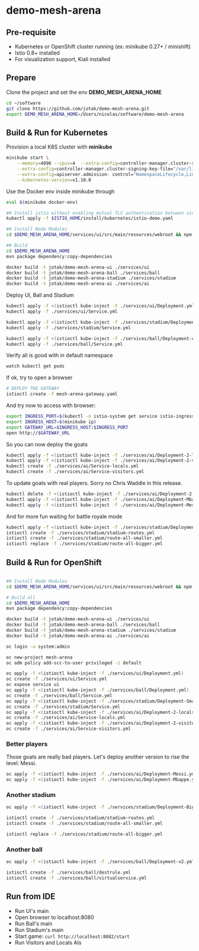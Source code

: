 # demo-mesh-arena

## Pre-requisite

- Kubernetes or OpenShift cluster running (ex: minikube 0.27+ / minishift)
- Istio 0.8+ installed 
- For visualization support, Kiali installed

## Prepare

Clone the project and set the env **DEMO_MESH_ARENA_HOME**
```bash
cd ~/software
git clone https://github.com/jotak/demo-mesh-arena.git
export DEMO_MESH_ARENA_HOME=/Users/nicolas/software/demo-mesh-arena
```

## Build & Run for Kubernetes

Provision a local K8S cluster with **minikube**

```bash
minikube start \
    --memory=4096 --cpus=4  --extra-config=controller-manager.cluster-signing-cert-file="/var/lib/localkube/certs/ca.crt" \
    --extra-config=controller-manager.cluster-signing-key-file="/var/lib/localkube/certs/ca.key" \
    --extra-config=apiserver.admission- control="NamespaceLifecycle,LimitRanger,ServiceAccount,PersistentVolumeLabel,DefaultStorageClass,DefaultTolerationSeconds,MutatingAdmissionWebhook,ValidatingAdmissionWebhook,ResourceQuota" \
    --kubernetes-version=v1.10.0
```

Use the Docker env inside minikube through
```bash
eval $(minikube docker-env)

## Install istio without enabling mutual TLS authentication between sidecars
kubectl apply -f $ISTIO_HOME/install/kubernetes/istio-demo.yaml

## Install Node Modules
cd $DEMO_MESH_ARENA_HOME/services/ui/src/main/resources/webroot && npm install

## Build 
cd $DEMO_MESH_ARENA_HOME
mvn package dependency:copy-dependencies

docker build -t jotak/demo-mesh-arena-ui ./services/ui
docker build -t jotak/demo-mesh-arena-ball ./services/ball
docker build -t jotak/demo-mesh-arena-stadium ./services/stadium
docker build -t jotak/demo-mesh-arena-ai ./services/ai
```

Deploy UI, Ball and Stadium

```bash
kubectl apply -f <(istioctl kube-inject -f ./services/ui/Deployment.yml)
kubectl apply -f ./services/ui/Service.yml

kubectl apply -f <(istioctl kube-inject -f ./services/stadium/Deployment-Smaller.yml)
kubectl apply -f ./services/stadium/Service.yml

kubectl apply -f <(istioctl kube-inject -f ./services/ball/Deployment-crap.yml)
kubectl apply -f ./services/ball/Service.yml
```

Verify all is good with in default namespace
```bash
watch kubectl get pods
```

If ok, try to open a browser
```bash
# DEPLOY THE GATEWAY
istioctl create -f mesh-arena-gateway.yaml
```

And try now to access with browser:
```bash
export INGRESS_PORT=$(kubectl -n istio-system get service istio-ingressgateway -o jsonpath='{.spec.ports[?(@.name=="http")].nodePort}')
export INGRESS_HOST=$(minikube ip)
export GATEWAY_URL=$INGRESS_HOST:$INGRESS_PORT
open http://$GATEWAY_URL
```

So you can now deploy the goats
```bash
kubectl apply -f <(istioctl kube-inject -f ./services/ai/Deployment-2-locals.yml)
kubectl apply -f <(istioctl kube-inject -f ./services/ai/Deployment-2-visitors.yml)
kubectl create -f ./services/ai/Service-locals.yml
kubectl create -f ./services/ai/Service-visitors.yml
```

To update goats with real players. Sorry no Chris Waddle in this release.
```bash
kubectl delete -f <(istioctl kube-inject -f ./services/ai/Deployment-2-locals.yml)
kubectl apply -f <(istioctl kube-inject -f ./services/ai/Deployment-Mbappe.yml)
kubectl apply -f <(istioctl kube-inject -f ./services/ai/Deployment-Messi.yml)
```

And for more fun waiting for battle royale mode
```bash
kubectl apply -f <(istioctl kube-inject -f ./services/stadium/Deployment-Bigger.yml
istioctl create -f ./services/stadium/stadium-routes.yml
istioctl create -f ./services/stadium/route-all-smaller.yml
istioctl replace -f ./services/stadium/route-all-bigger.yml
```

## Build & Run for OpenShift

```bash

## Install Node Modules
cd $DEMO_MESH_ARENA_HOME/services/ui/src/main/resources/webroot && npm install

# Build all
cd $DEMO_MESH_ARENA_HOME
mvn package dependency:copy-dependencies

docker build -t jotak/demo-mesh-arena-ui ./services/ui
docker build -t jotak/demo-mesh-arena-ball ./services/ball
docker build -t jotak/demo-mesh-arena-stadium ./services/stadium
docker build -t jotak/demo-mesh-arena-ai ./services/ai

oc login -u system:admin

oc new-project mesh-arena
oc adm policy add-scc-to-user privileged -z default

oc apply -f <(istioctl kube-inject -f ./services/ui/Deployment.yml)
oc create -f ./services/ui/Service.yml
oc expose service ui
oc apply -f <(istioctl kube-inject -f ./services/ball/Deployment.yml)
oc create -f ./services/ball/Service.yml
oc apply -f <(istioctl kube-inject -f ./services/stadium/Deployment-Smaller.yml)
oc create -f ./services/stadium/Service.yml
oc apply -f <(istioctl kube-inject -f ./services/ai/Deployment-2-locals.yml)
oc create -f ./services/ai/Service-locals.yml
oc apply -f <(istioctl kube-inject -f ./services/ai/Deployment-2-visitors.yml)
oc create -f ./services/ai/Service-visitors.yml

```


### Better players

Those goats are really bad players. Let's deploy another version to rise the level: Messi.

```bash
oc apply -f <(istioctl kube-inject -f ./services/ai/Deployment-Messi.yml)
oc apply -f <(istioctl kube-inject -f ./services/ai/Deployment-Mbappe.yml)
```

### Another stadium

```bash
oc apply -f <(istioctl kube-inject -f ./services/stadium/Deployment-Bigger.yml)

istioctl create -f ./services/stadium/stadium-routes.yml
istioctl create -f ./services/stadium/route-all-smaller.yml

istioctl replace -f ./services/stadium/route-all-bigger.yml
```

### Another ball

```bash
oc apply -f <(istioctl kube-inject -f ./services/ball/Deployment-v2.yml)

istioctl create -f ./services/ball/destrule.yml
istioctl create -f ./services/ball/virtualservice.yml
```

## Run from IDE

- Run UI's main
- Open browser to localhost:8080
- Run Ball's main
- Run Stadium's main
- Start game: ```curl http://localhost:8082/start```
- Run Visitors and Locals AIs
